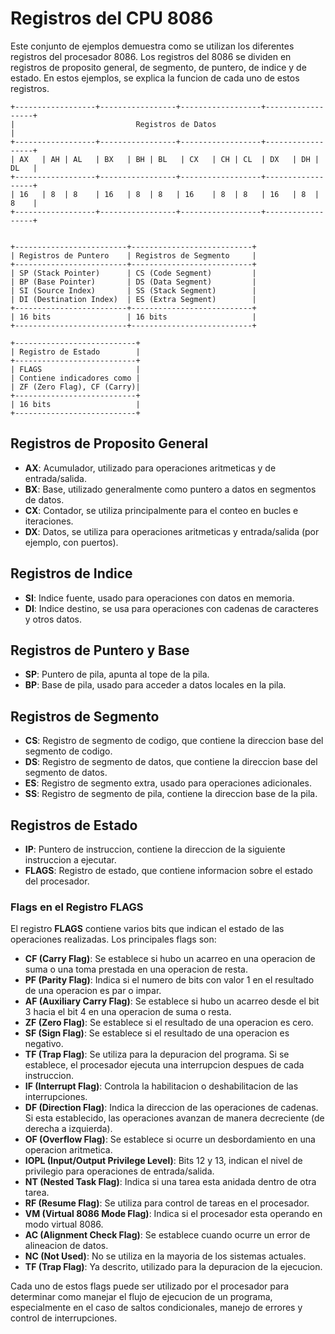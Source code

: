 # Registros del CPU 8086

Este conjunto de ejemplos demuestra como se utilizan los diferentes registros del procesador 8086. Los registros del 8086 se dividen en registros de proposito general, de segmento, de puntero, de indice y de estado. En estos ejemplos, se explica la funcion de cada uno de estos registros.

```plaintext
+------------------+-----------------+------------------+------------------+
|                           Registros de Datos                             |
+------------------+-----------------+------------------+------------------+
| AX   | AH | AL   | BX   | BH | BL   | CX   | CH | CL  | DX   | DH | DL   |
+------------------+-----------------+------------------+------------------+
| 16   | 8  | 8    | 16   | 8  | 8   | 16    | 8  | 8   | 16   | 8  | 8    |
+------------------+-----------------+------------------+------------------+


+-------------------------+---------------------------+
| Registros de Puntero    | Registros de Segmento     |
+-------------------------+---------------------------+
| SP (Stack Pointer)      | CS (Code Segment)         |
| BP (Base Pointer)       | DS (Data Segment)         |
| SI (Source Index)       | SS (Stack Segment)        |
| DI (Destination Index)  | ES (Extra Segment)        |
+-------------------------+---------------------------+
| 16 bits                 | 16 bits                   |
+-------------------------+---------------------------+

+---------------------------+
| Registro de Estado        |
+---------------------------+
| FLAGS                     |
| Contiene indicadores como |
| ZF (Zero Flag), CF (Carry)|
+---------------------------+
| 16 bits                   |
+---------------------------+

```

## Registros de Proposito General

- **AX**: Acumulador, utilizado para operaciones aritmeticas y de entrada/salida.
- **BX**: Base, utilizado generalmente como puntero a datos en segmentos de datos.
- **CX**: Contador, se utiliza principalmente para el conteo en bucles e iteraciones.
- **DX**: Datos, se utiliza para operaciones aritmeticas y entrada/salida (por ejemplo, con puertos).

## Registros de Indice

- **SI**: Indice fuente, usado para operaciones con datos en memoria.
- **DI**: Indice destino, se usa para operaciones con cadenas de caracteres y otros datos.

## Registros de Puntero y Base

- **SP**: Puntero de pila, apunta al tope de la pila.
- **BP**: Base de pila, usado para acceder a datos locales en la pila.

## Registros de Segmento

- **CS**: Registro de segmento de codigo, que contiene la direccion base del segmento de codigo.
- **DS**: Registro de segmento de datos, que contiene la direccion base del segmento de datos.
- **ES**: Registro de segmento extra, usado para operaciones adicionales.
- **SS**: Registro de segmento de pila, contiene la direccion base de la pila.

## Registros de Estado

- **IP**: Puntero de instruccion, contiene la direccion de la siguiente instruccion a ejecutar.
- **FLAGS**: Registro de estado, que contiene informacion sobre el estado del procesador.

### Flags en el Registro **FLAGS**

El registro **FLAGS** contiene varios bits que indican el estado de las operaciones realizadas. Los principales flags son:

- **CF (Carry Flag)**: Se establece si hubo un acarreo en una operacion de suma o una toma prestada en una operacion de resta.
- **PF (Parity Flag)**: Indica si el numero de bits con valor 1 en el resultado de una operacion es par o impar.
- **AF (Auxiliary Carry Flag)**: Se establece si hubo un acarreo desde el bit 3 hacia el bit 4 en una operacion de suma o resta.
- **ZF (Zero Flag)**: Se establece si el resultado de una operacion es cero.
- **SF (Sign Flag)**: Se establece si el resultado de una operacion es negativo.
- **TF (Trap Flag)**: Se utiliza para la depuracion del programa. Si se establece, el procesador ejecuta una interrupcion despues de cada instruccion.
- **IF (Interrupt Flag)**: Controla la habilitacion o deshabilitacion de las interrupciones.
- **DF (Direction Flag)**: Indica la direccion de las operaciones de cadenas. Si esta establecido, las operaciones avanzan de manera decreciente (de derecha a izquierda).
- **OF (Overflow Flag)**: Se establece si ocurre un desbordamiento en una operacion aritmetica.
- **IOPL (Input/Output Privilege Level)**: Bits 12 y 13, indican el nivel de privilegio para operaciones de entrada/salida.
- **NT (Nested Task Flag)**: Indica si una tarea esta anidada dentro de otra tarea.
- **RF (Resume Flag)**: Se utiliza para control de tareas en el procesador.
- **VM (Virtual 8086 Mode Flag)**: Indica si el procesador esta operando en modo virtual 8086.
- **AC (Alignment Check Flag)**: Se establece cuando ocurre un error de alineacion de datos.
- **NC (Not Used)**: No se utiliza en la mayoria de los sistemas actuales.
- **TF (Trap Flag)**: Ya descrito, utilizado para la depuracion de la ejecucion.

Cada uno de estos flags puede ser utilizado por el procesador para determinar como manejar el flujo de ejecucion de un programa, especialmente en el caso de saltos condicionales, manejo de errores y control de interrupciones.
